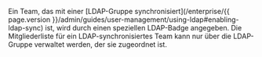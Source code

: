 Ein Team, das mit einer [LDAP-Gruppe synchronisiert](/enterprise/{{ page.version }}/admin/guides/user-management/using-ldap#enabling-ldap-sync) ist, wird durch einen speziellen LDAP-Badge angegeben. Die Mitgliederliste für ein LDAP-synchronisiertes Team kann nur über die LDAP-Gruppe verwaltet werden, der sie zugeordnet ist.
